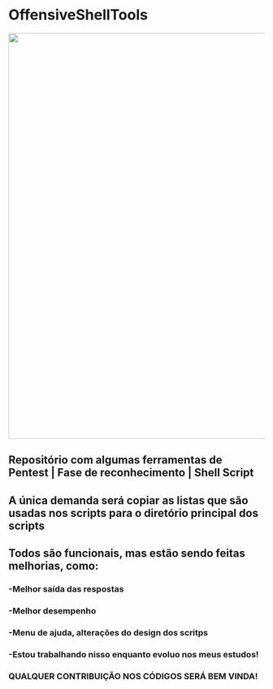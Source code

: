 # OffensiveShellTools
 <div align="center">
 <img src="https://user-images.githubusercontent.com/85945510/173728106-0cc1d6a8-1c60-4dab-ae2c-e5ce22a54ba8.png" width="800px" />
 </div>

  
  
  ## Repositório com algumas ferramentas de Pentest | Fase de reconhecimento | Shell Script
  
  ## A única demanda será copiar as listas que são usadas nos scripts para o diretório principal dos scripts
  
  ## Todos são funcionais, mas estão sendo feitas melhorias, como:
  
  ### -Melhor saída das respostas
  
  ### -Melhor desempenho
  
  ### -Menu de ajuda, alterações do design dos scritps
  
  ### -Estou trabalhando nisso enquanto evoluo nos meus estudos!
  
  
  
  ### QUALQUER CONTRIBUIÇÃO NOS CÓDIGOS SERÁ BEM VINDA!

